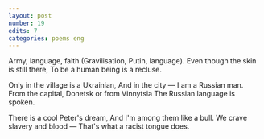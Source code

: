 ```yaml
---
layout: post
number: 19
edits: 7
categories: poems eng
---
```


Army, language, faith
(Gravilisation, Putin, language). 
Even though the skin is still there, 
To be a human being is a recluse. 

Only in the village is a Ukrainian, 
And in the city — I am a Russian man.
From the capital, Donetsk or from Vinnytsia
The Russian language is spoken.

There is a cool Peter's dream,
And I'm among them like a bull.
We crave slavery and blood —
That's what a racist tongue does.
